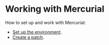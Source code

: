 # Working with Mercurial

How to set up and work with Mercurial:
* [Set up the environment](setting_mercurial_environment.md).
* [Create a patch](creating_mercurial_patch.md).
